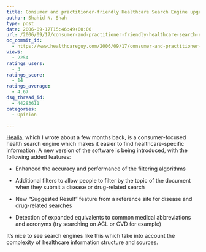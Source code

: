 ```yaml
---
title: Consumer and practitioner-friendly Healthcare Search Engine upgraded
author: Shahid N. Shah
type: post
date: 2006-09-17T15:46:49+00:00
url: /2006/09/17/consumer-and-practitioner-friendly-healthcare-search-engine-upgraded/
oc_commit_id:
  - https://www.healthcareguy.com/2006/09/17/consumer-and-practitioner-friendly-healthcare-search-engine-upgraded/1478769070
views:
  - 2254
ratings_users:
  - 3
ratings_score:
  - 14
ratings_average:
  - 4.67
dsq_thread_id:
  - 44283611
categories:
  - Opinion

---
```

[Healia][1], which I wrote about a few months back, is a consumer-focused health search engine which makes it easier to find healthcare-specific information. A new version of the software is being introduced, with the following added features:

  * Enhanced the accuracy and performance of the filtering algorithms

  * Additional filters to allow people to filter by the topic of the document when they submit a disease or drug-related search

  * New&nbsp;“Suggested Result” feature from a reference site for disease and drug-related searches

  * Detection of expanded equivalents to common medical abbreviations and acronyms (try searching on ACL or CVD for example)

It&#8217;s nice to see search engines like this which take into account the complexity of healthcare information structure and sources.

 [1]: http://www.healia.com